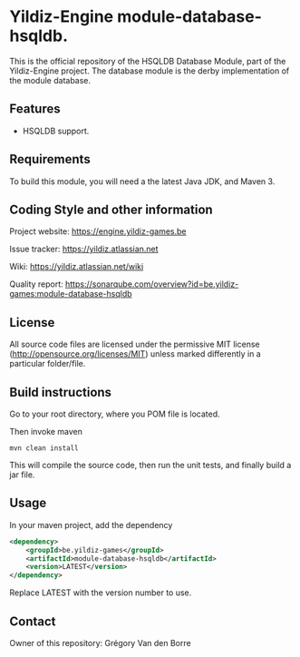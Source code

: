 # Yildiz-Engine module-database-hsqldb.

This is the official repository of the HSQLDB Database Module, part of the Yildiz-Engine project.
The database module is the derby implementation of the module database.

## Features

* HSQLDB support.

## Requirements

To build this module, you will need a the latest Java JDK, and Maven 3.

## Coding Style and other information

Project website:
https://engine.yildiz-games.be

Issue tracker:
https://yildiz.atlassian.net

Wiki:
https://yildiz.atlassian.net/wiki

Quality report:
https://sonarqube.com/overview?id=be.yildiz-games:module-database-hsqldb

## License

All source code files are licensed under the permissive MIT license
(http://opensource.org/licenses/MIT) unless marked differently in a particular folder/file.

## Build instructions

Go to your root directory, where you POM file is located.

Then invoke maven

	mvn clean install

This will compile the source code, then run the unit tests, and finally build a jar file.

## Usage

In your maven project, add the dependency

```xml
<dependency>
    <groupId>be.yildiz-games</groupId>
    <artifactId>module-database-hsqldb</artifactId>
    <version>LATEST</version>
</dependency>
```
Replace LATEST with the version number to use.

## Contact
Owner of this repository: Grégory Van den Borre